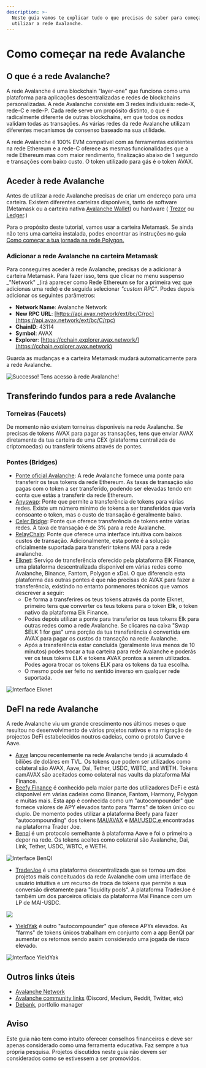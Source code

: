 ```yaml
---
description: >-
  Neste guia vamos te explicar tudo o que precisas de saber para começares a
  utilizar a rede Avalanche.
---
```


# Como começar na rede Avalanche

## O que é a rede Avalanche?

A rede Avalanche é uma blockchain "layer-one" que funciona como uma plataforma para aplicações descentralizadas e redes de blockchains personalizadas. A rede Avalanche consiste em 3 redes individuais: rede-X, rede-C e rede-P. Cada rede serve um propósito distinto, o que é radicalmente diferente de outras blockchains, em que todos os nodos validam todas as transações. As várias redes da rede Avalanche utilizam diferentes mecanismos de consenso baseado na sua utilidade.

A rede Avalanche é 100% EVM compativel com as ferramentas existentes na rede Ethereum e a rede-C oferece as mesmas funcionalidades que a rede Ethereum mas com maior rendimento, finalização abaixo de 1 segundo e transações com baixo custo. O token utilizado para gás é o token AVAX.

## Aceder à rede Avalanche

Antes de utilizar a rede Avalanche precisas de criar um endereço para uma carteira. Existem diferentes carteiras disponíveis, tanto de software (Metamask ou a carteira nativa [Avalanche Wallet](https://wallet.avax.network)) ou hardware ( [Trezor](https://trezor.io/coins/) ou [Ledger](https://support.ledger.com/hc/en-us/articles/360020765779-Avalanche-AVAX-?docs=true).)

Para o propósito deste tutorial, vamos usar a carteira Metamask. Se ainda não tens uma carteira instalada, podes encontrar as instruções no guia [Como começar a tua jornada na rede Polygon.](../tutoriais-para-polygon/how-to-get-started-on-polygon.md)

### Adicionar a rede Avalanche na carteira Metamask

Para conseguires aceder à rede Avalanche, precisas de a adicionar à carteira Metamask. Para fazer isso, tens que clicar no menu suspenso _"Network" _(irá aparecer como Rede Ethereum se for a primeira vez que adicionas uma rede) e de seguida selecionar _"custom RPC"_. Podes depois adicionar os seguintes parâmetros:

* **Network Name**: Avalanche Network
* **New RPC URL**: [https://api.avax.network/ext/bc/C/rpc](https://api.avax.network/ext/bc/C/rpc)
* **ChainID**: 43114
* **Symbol**: AVAX
* **Explorer**: [https://cchain.explorer.avax.network/](https://cchain.explorer.avax.network)

Guarda as mudanças e a carteira Metamask mudará automaticamente para a rede Avalanche.

![Successo! Tens acesso à rede Avalanche!](../.gitbook/assets/avax_MM.png)

## Transferindo fundos para a rede Avalanche

### Torneiras (Faucets)

De momento não existem torneiras disponiveis na rede Avalanche. Se precisas de tokens AVAX para pagar as transações, tens que enviar AVAX diretamente da tua carteira de uma CEX (plataforma centralizda de criptomoedas) ou transferir tokens através de pontes.

### Pontes (Bridges)

* [Ponte oficial Avalanche](https://bridge.avax.network):  A rede Avalanche fornece uma ponte para transferir os teus tokens da rede Ethereum. As taxas de transação são pagas com o token a ser transferido, podendo ser elevadas tendo em conta que estás a transferir da rede Ethereum.
* [Anyswap](https://anyswap.exchange/#/bridge): Ponte que permite a transferência de tokens para várias redes.  Existe um número minimo de tokens a ser transferidos que varia consoante o token, mas o custo de transação é geralmente baixo.
* [Celer Bridge](https://cbridge.celer.network/#/transfer): Ponte que oferece transferência de tokens entre várias redes. A taxa de transação é de 3% para a rede Avalanche.
* [RelayChain](https://app.relaychain.com/#/cross-chain-bridge-transfer): Ponte que oferece uma interface intuitiva com baixos custos de transação. Adicionalmente, esta ponte é a solução oficialmente suportada para transferir tokens MAI para a rede avalanche. 
* [Elknet](https://app.elk.finance/#/elknet): Serviço de transferência oferecido pela plataforma ElK Finance, uma plataforma descentralizada disponivel em várias redes como Avalanche, Binance, Fantom, Polygon e xDai. O que diferencia esta plataforma das outras pontes é que não precisas de AVAX para fazer a transferência, existindo no entanto pormenores  técnicos que vamos descrever a seguir:
  * De forma a transferires os teus tokens através da ponte Elknet, primeiro tens que converter os  teus tokens para o token **Elk**, o token nativo da plataforma Elk Finance.
  * Podes depois utilizar a ponte para transferior os teus tokens Elk para outras redes como a  rede Avalanche. Se clicares na caixa "Swap $ELK 1 for gas" uma porção da tua transferência é convertida em AVAX para pagar os custos da transação na rede Avalanche.
  * Após a transferência estar concluída (geralmente leva menos de 10 minutos) podes trocar a tua carteira para rede Avalanche e poderás ver os teus tokens ELK e tokens AVAX prontos a serem utilizados. Podes agora trocar os tokens ELK para os tokens da tua escolha.
  * O mesmo pode ser feito no sentido inverso em qualquer rede suportada.

![Interface Elknet](../.gitbook/assets/AVAX_elkswap.png)

## DeFI na rede Avalanche

A rede Avalanche viu um grande crescimento nos últimos meses o que resultou no desenvolvimento de vários projetos nativos e na migração de projectos DeFi estabelecidos noutros cadeias, como o protolo Curve e Aave.

* [Aave](https://app.aave.com/dashboard) lançou recentemente na rede Avalanche tendo já acumulado 4 biliões de doláres em TVL. Os tokens que podem ser utilizados como colateral são AVAX, Aave, Dai, Tether, USDC, WBTC, and WETH. Tokens camAVAX são aceitados como colateral nas vaults da plataforma Mai Finance.
* [Beefy Finance](https://app.beefy.finance/#/avax) é conhecido pela maior parte dos utilizadores DeFi e está disponível em várias cadeias como Binance, Fantom, Harmony, Polygon e muitas mais. Esta app é conhecida como um "autocompounder" que fornece valores de APY elevados tanto para "farms" de token único ou duplo. De momento podes utilizar a plataforma Beefy para fazer "autocompounding" dos tokens [MAI/AVAX](https://app.beefy.finance/#/avax/vault/joe-mai-wavax) e [MAI/USDC.e ](https://app.beefy.finance/#/avax/vault/joe-mai-usdc.e)encontradas na plataforma Trader Joe.
* [Benqi](https://app.benqi.fi/markets) é um protocolo semelhante à plataforma Aave e foi o primeiro a depor na rede. Os tokens aceites como colateral são Avalanche, Dai, Link, Tether, USDC, WBTC, e WETH.

![Interface BenQI](../.gitbook/assets/AVAX_benqi.png)

* [TraderJoe](https://www.traderjoexyz.com/#/home) é uma plataforma descentralizada que se tornou um dos projetos mais conceituados da rede Avalanche com uma interface de usuário intuitiva e um recurso de troca de tokens que permite a sua conversão diretamente para "liquidity pools". A plataforma TraderJoe é também um dos parceiros oficiais da plataforma Mai Finance com um LP de MAI-USDC.

![](../.gitbook/assets/AVAX_joe.png)

* [YieldYak](https://yieldyak.com/farms) é outro "autocompounder" que oferece APYs elevados. As "farms" de tokens únicos trabalham em conjunto com a app BenQI par aumentar os retornos sendo assim considerado uma jogada de risco elevado.

![Interface YieldYak](../.gitbook/assets/avax_yak.png)

## Outros links úteis

* [Avalanche Network](htts://avax)
* [Avalanche community links](https://www.avax.network/community) (Discord, Medium, Reddit, Twitter, etc)
* [Debank](https://debank.com), portfolio manager

## Aviso

Este guia não tem como intuito oferecer conselhos financeiros e deve ser apenas considerado como uma ferramenta educativa. Faz sempre a tua própria pesquisa. Projetos discutidos neste guia não devem ser considerados como se estivessem a ser promovidos.
